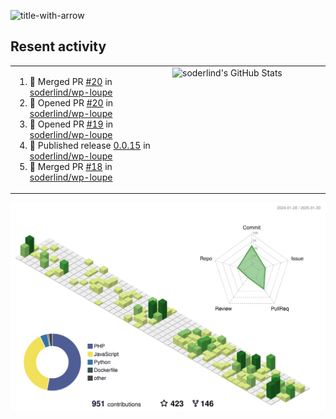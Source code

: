 
![title-with-arrow](https://github.com/soderlind/soderlind/assets/1649452/0f685042-97c3-46ba-b290-804d07f05370)



## Resent activity

<table width="100%" border="0"><tr><td width="49%">

<!--START_SECTION:activity-->
1. 🎉 Merged PR [#20](https://github.com/soderlind/wp-loupe/pull/20) in [soderlind/wp-loupe](https://github.com/soderlind/wp-loupe)
2. 💪 Opened PR [#20](https://github.com/soderlind/wp-loupe/pull/20) in [soderlind/wp-loupe](https://github.com/soderlind/wp-loupe)
3. 💪 Opened PR [#19](https://github.com/soderlind/wp-loupe/pull/19) in [soderlind/wp-loupe](https://github.com/soderlind/wp-loupe)
4. 🚀 Published release [0.0.15](https://github.com/soderlind/wp-loupe/releases/tag/0.0.15) in [soderlind/wp-loupe](https://github.com/soderlind/wp-loupe)
5. 🎉 Merged PR [#18](https://github.com/soderlind/wp-loupe/pull/18) in [soderlind/wp-loupe](https://github.com/soderlind/wp-loupe)
<!--END_SECTION:activity-->
  </td>
<td width="49%" valign="top">
     <img  alt="soderlind's GitHub Stats" src="https://awesome-github-stats.azurewebsites.net/user-stats/soderlind?cardType=octocat&theme=github&preferLogin=false&Title=FFFFFF&Border=FFFFFF" />
</td></tr></table>


![](./profile-3d-contrib/profile-green-animate.svg)


